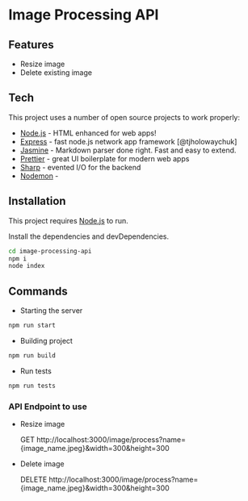# Image Processing API

## Features

- Resize image
- Delete existing image

## Tech

This project uses a number of open source projects to work properly:

- [Node.js]() - HTML enhanced for web apps!
- [Express]() - fast node.js network app framework [@tjholowaychuk]
- [Jasmine]() - Markdown parser done right. Fast and easy to extend.
- [Prettier]() - great UI boilerplate for modern web apps
- [Sharp]() - evented I/O for the backend
- [Nodemon]() - 

## Installation

This project requires [Node.js](https://nodejs.org/) to run.

Install the dependencies and devDependencies.

```sh
cd image-processing-api
npm i
node index
```

## Commands
- Starting the server

```sh
npm run start
```

- Building project

```sh
npm run build
```

- Run tests
```sh
npm run tests
```

### API Endpoint to use
- Resize image

    GET http://localhost:3000/image/process?name={image_name.jpeg}&width=300&height=300

- Delete image

    DELETE http://localhost:3000/image/process?name={image_name.jpeg}&width=300&height=300